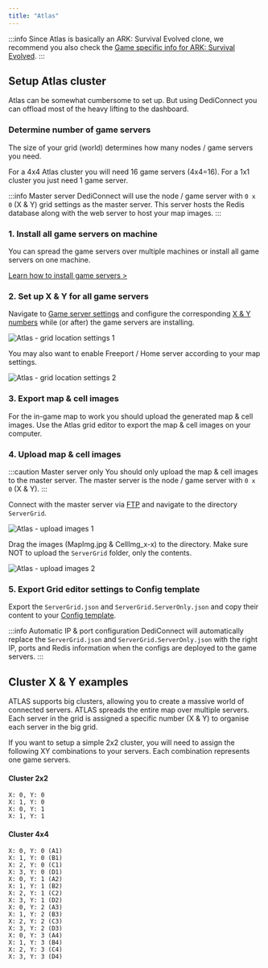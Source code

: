 ```yaml
---
title: "Atlas"
---
```


:::info
Since Atlas is basically an ARK: Survival Evolved clone, we recommend you also check the [Game specific info for ARK: Survival Evolved](/dashboard/game_servers/game_specific/ark_survival_evolved).
:::

## Setup Atlas cluster
Atlas can be somewhat cumbersome to set up. But using DediConnect you can offload most of the heavy lifting to the dashboard.

### Determine number of game servers
The size of your grid (world) determines how many nodes / game servers you need. 

For a 4x4 Atlas cluster you will need 16 game servers (4x4=16). For a 1x1 cluster you just need 1 game server.

:::info Master server
DediConnect will use the node / game server with `0 x 0` (X & Y) grid settings as the master server. This server hosts the Redis database along with the web server to host your map images.
:::

### 1. Install all game servers on machine
You can spread the game servers over multiple machines or install all game servers on one machine.

[Learn how to install game servers >](/dashboard/machines/install_game-server_service#how-to-install-game-server)

### 2. Set up X & Y for all game servers
Navigate to [Game server settings](/dashboard/game_servers/getting_started#settings) and configure the corresponding [X & Y numbers](/dashboard/game_servers/game_specific/atlas#cluster-x--y-examples) while (or after) the game servers are installing.

![Atlas - grid location settings 1](/img/dashboard/gameserver/game_specific/atlas_grid_settings_1.jpg)

You may also want to enable Freeport / Home server according to your map settings.

![Atlas - grid location settings 2](/img/dashboard/gameserver/game_specific/atlas_grid_settings_2.jpg)

### 3. Export map & cell images
For the in-game map to work you should upload the generated map & cell images.
Use the Atlas grid editor to export the map & cell images on your computer.

### 4. Upload map & cell images

:::caution Master server only
You should only upload the map & cell images to the master server. The master server is the node / game server with `0 x 0` (X & Y).
:::

Connect with the master server via [FTP](/dashboard/game_servers/getting_started#connect--ftp-info) and navigate to the directory `ServerGrid`.

![Atlas - upload images 1](/img/dashboard/gameserver/game_specific/atlas_upload_1.png)

Drag the images (MapImg.jpg & CellImg_x-x) to the directory. Make sure NOT to upload the `ServerGrid` folder, only the contents.

![Atlas - upload images 2](/img/dashboard/gameserver/game_specific/atlas_upload_2.png)

### 5. Export Grid editor settings to Config template
Export the `ServerGrid.json` and `ServerGrid.ServerOnly.json` and copy their content to your [Config template](/dashboard/game_servers/config_templates).

:::info Automatic IP & port configuration
DediConnect will automatically replace the `ServerGrid.json` and `ServerGrid.ServerOnly.json` with the right IP, ports and Redis information when the configs are deployed to the game servers.
:::

## Cluster X & Y examples

ATLAS supports big clusters, allowing you to create a massive world of connected servers. ATLAS spreads the entire map over multiple servers. Each server in the grid is assigned a specific number (X & Y) to organise each server in the big grid.

If you want to setup a simple 2x2 cluster, you will need to assign the following XY combinations to your servers. Each combination represents one game servers.

#### Cluster 2x2
```composer log
X: 0, Y: 0
X: 1, Y: 0
X: 0, Y: 1
X: 1, Y: 1
```


#### Cluster 4x4
```composer log
X: 0, Y: 0 (A1)
X: 1, Y: 0 (B1)
X: 2, Y: 0 (C1)
X: 3, Y: 0 (D1)
X: 0, Y: 1 (A2)
X: 1, Y: 1 (B2)
X: 2, Y: 1 (C2)
X: 3, Y: 1 (D2)
X: 0, Y: 2 (A3)
X: 1, Y: 2 (B3)
X: 2, Y: 2 (C3)
X: 3, Y: 2 (D3)
X: 0, Y: 3 (A4)
X: 1, Y: 3 (B4)
X: 2, Y: 3 (C4)
X: 3, Y: 3 (D4)
```
